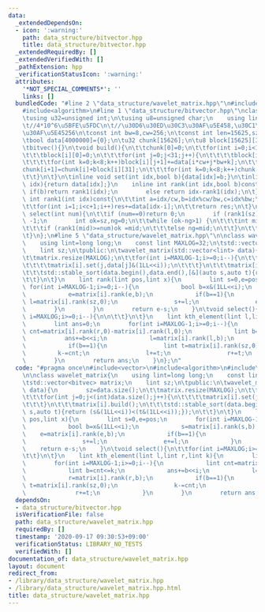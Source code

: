 ```yaml
---
data:
  _extendedDependsOn:
  - icon: ':warning:'
    path: data_structure/bitvector.hpp
    title: data_structure/bitvector.hpp
  _extendedRequiredBy: []
  _extendedVerifiedWith: []
  _pathExtension: hpp
  _verificationStatusIcon: ':warning:'
  attributes:
    '*NOT_SPECIAL_COMMENTS*': ''
    links: []
  bundledCode: "#line 2 \"data_structure/wavelet_matrix.hpp\"\n#include<vector>\n\
    #include<algorithm>\n#line 1 \"data_structure/bitvector.hpp\"\nclass bitvec{\n\
    \tusing u32=unsigned int;\n\tusing u8=unsigned char;\n    using lint=long long;\n\
    \t//4*10^6\u5BFE\u5FDC\n\t//\u30D6\u30ED\u30C3\u30AF\u5E458,\u30C1\u30E3\u30F3\
    \u30AF\u5E45256\n\tconst int bw=8,cw=256;\n\tconst int len=15625,sz=4000000;\n\
    \tbool data[4000000]={0};\n\tu32 chunk[15626];\n\tu8 block[15625][33];\n\tpublic:\n\
    \tbitvec(){}\n\tvoid build(){\n\t\tchunk[0]=0;\n\t\tfor(int i=0;i<15625;i++){\n\
    \t\t\tblock[i][0]=0;\n\t\t\tfor(int j=0;j<31;j++){\n\t\t\t\tblock[i][j+1]=block[i][j];\n\
    \t\t\t\tfor(int k=0;k<8;k++)block[i][j+1]+=data[i*cw+j*bw+k];\n\t\t\t}\n\t\t\t\
    chunk[i+1]=chunk[i]+block[i][31];\n\t\t\tfor(int k=0;k<8;k++)chunk[i+1]+=data[i*cw+31*bw+k];\n\
    \t\t}\n\t}\n\tinline void set(int idx,bool b){data[idx]=b;}\n\tinline bool get(int\
    \ idx){return data[idx];}\n    inline int rank(int idx,bool b)const{\n       \
    \ if(b)return rank1(idx);\n        else return idx-rank1(idx);\n\t}\n\tinline\
    \ int rank1(int idx)const{\n\t\tint a=idx/cw,b=idx%cw/bw,c=idx%bw;\n\t\tint res=chunk[a]+block[a][b];\n\
    \t\tfor(int i=1;i<c+1;i++)res+=data[idx-i];\n\t\treturn res;\n\t}\n\tinline int\
    \ select(int num){\n\t\tif (num==0)return 0;\n        if (rank1(sz)<num)return\
    \ -1;\n        int ok=sz,ng=0;\n\t\twhile (ok-ng>1) {\n\t\t\tint mid=(ok+ng)/2;\n\
    \t\t\tif (rank1(mid)>=num)ok =mid;\n\t\t\telse ng=mid;\n\t\t}\n\t\treturn ok;\n\
    \t}\n};\n#line 5 \"data_structure/wavelet_matrix.hpp\"\n\nclass wavelet_matrix{\n\
    \    using lint=long long;\n    const lint MAXLOG=32;\n\tstd::vector<bitvec> matrix;\n\
    \    lint sz;\n\tpublic:\n\twavelet_matrix(std::vector<lint> data){\n        sz=data.size();\n\
    \t\tmatrix.resize(MAXLOG);\n\t\tfor(int i=MAXLOG-1;i>=0;i--){\n\t\t\tfor(int j=0;j<(int)data.size();j++){\n\
    \t\t\t\tmatrix[i].set(j,data[j]&(1LL<<i));\n\t\t\t}\n\t\t\tmatrix[i].build();\n\
    \t\t\tstd::stable_sort(data.begin(),data.end(),[&](auto s,auto t){return (s&(1LL<<i))<(t&(1LL<<i));});\n\
    \t\t}\n\t}\n    lint rank(lint pos,lint x){\n        lint s=0,e=pos;\n       \
    \ for(int i=MAXLOG-1;i>=0;i--){\n            bool b=x&(1LL<<i);\n            s=matrix[i].rank(s,b);\n\
    \            e=matrix[i].rank(e,b);\n            if(b==1){\n                lint\
    \ l=matrix[i].rank(sz,0);\n                s+=l;\n                e+=l;\n    \
    \        }\n        }\n        return e-s;\n    }\n\tvoid select(){\n\t\tfor(int\
    \ i=MAXLOG;i>=0;i--){\n\n\t\t}\n\t}\n    lint kth_element(lint l,lint r,lint k){\n\
    \        lint ans=0;\n        for(int i=MAXLOG-1;i>=0;i--){\n            lint\
    \ cnt=matrix[i].rank(r,0)-matrix[i].rank(l,0);\n            lint b=cnt<=k;\n \
    \           ans+=b<<i;\n            l=matrix[i].rank(l,b);\n            r=matrix[i].rank(r,b);\n\
    \            if(b==1){\n                lint t=matrix[i].rank(sz,0);\n       \
    \         k-=cnt;\n                l+=t;\n                r+=t;\n            }\n\
    \        }\n        return ans;\n    }\n};\n"
  code: "#pragma once\n#include<vector>\n#include<algorithm>\n#include\"bitvector.hpp\"\
    \n\nclass wavelet_matrix{\n    using lint=long long;\n    const lint MAXLOG=32;\n\
    \tstd::vector<bitvec> matrix;\n    lint sz;\n\tpublic:\n\twavelet_matrix(std::vector<lint>\
    \ data){\n        sz=data.size();\n\t\tmatrix.resize(MAXLOG);\n\t\tfor(int i=MAXLOG-1;i>=0;i--){\n\
    \t\t\tfor(int j=0;j<(int)data.size();j++){\n\t\t\t\tmatrix[i].set(j,data[j]&(1LL<<i));\n\
    \t\t\t}\n\t\t\tmatrix[i].build();\n\t\t\tstd::stable_sort(data.begin(),data.end(),[&](auto\
    \ s,auto t){return (s&(1LL<<i))<(t&(1LL<<i));});\n\t\t}\n\t}\n    lint rank(lint\
    \ pos,lint x){\n        lint s=0,e=pos;\n        for(int i=MAXLOG-1;i>=0;i--){\n\
    \            bool b=x&(1LL<<i);\n            s=matrix[i].rank(s,b);\n        \
    \    e=matrix[i].rank(e,b);\n            if(b==1){\n                lint l=matrix[i].rank(sz,0);\n\
    \                s+=l;\n                e+=l;\n            }\n        }\n    \
    \    return e-s;\n    }\n\tvoid select(){\n\t\tfor(int i=MAXLOG;i>=0;i--){\n\n\
    \t\t}\n\t}\n    lint kth_element(lint l,lint r,lint k){\n        lint ans=0;\n\
    \        for(int i=MAXLOG-1;i>=0;i--){\n            lint cnt=matrix[i].rank(r,0)-matrix[i].rank(l,0);\n\
    \            lint b=cnt<=k;\n            ans+=b<<i;\n            l=matrix[i].rank(l,b);\n\
    \            r=matrix[i].rank(r,b);\n            if(b==1){\n                lint\
    \ t=matrix[i].rank(sz,0);\n                k-=cnt;\n                l+=t;\n  \
    \              r+=t;\n            }\n        }\n        return ans;\n    }\n};\n"
  dependsOn:
  - data_structure/bitvector.hpp
  isVerificationFile: false
  path: data_structure/wavelet_matrix.hpp
  requiredBy: []
  timestamp: '2020-09-17 09:30:53+09:00'
  verificationStatus: LIBRARY_NO_TESTS
  verifiedWith: []
documentation_of: data_structure/wavelet_matrix.hpp
layout: document
redirect_from:
- /library/data_structure/wavelet_matrix.hpp
- /library/data_structure/wavelet_matrix.hpp.html
title: data_structure/wavelet_matrix.hpp
---
```

